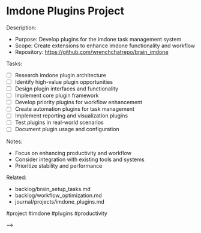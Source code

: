# Imdone Plugins Project

<!-- BACKLOG: Imdone Plugins Project
created::2025-03-02T08:00:00Z
priority::high
due::2025-03-20T00:00:00Z
owner::@dionedge
estimate::8h
project::imdone_plugins
-->

Description:
- Purpose: Develop plugins for the imdone task management system
- Scope: Create extensions to enhance imdone functionality and workflow
- Repository: https://github.com/wrenchchatrepo/brain_imdone

Tasks:
- [ ] Research imdone plugin architecture
- [ ] Identify high-value plugin opportunities
- [ ] Design plugin interfaces and functionality
- [ ] Implement core plugin framework
- [ ] Develop priority plugins for workflow enhancement
- [ ] Create automation plugins for task management
- [ ] Implement reporting and visualization plugins
- [ ] Test plugins in real-world scenarios
- [ ] Document plugin usage and configuration

Notes:
- Focus on enhancing productivity and workflow
- Consider integration with existing tools and systems
- Prioritize stability and performance

Related:
- backlog/brain_setup_tasks.md
- backlog/workflow_optimization.md
- journal/projects/imdone_plugins.md

#project #imdone #plugins #productivity 
<!--
order::27.5
TODO::2025-03-02T06:22:48.561Z
<!--
BACKLOG::2025-03-03T09:12:15.829Z
-->
-->